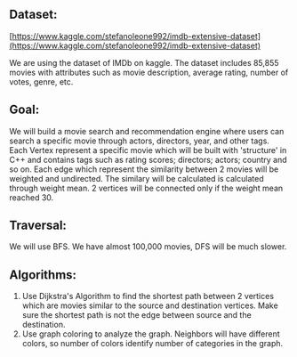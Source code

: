 ## Dataset:

[https://www.kaggle.com/stefanoleone992/imdb-extensive-dataset](https://www.kaggle.com/stefanoleone992/imdb-extensive-dataset)

We are using the dataset of IMDb on kaggle. The dataset includes 85,855 movies with attributes such as movie description, average rating, number of votes, genre, etc.

## Goal:

We will build a movie search and recommendation engine where users can search a specific movie through actors, directors, year, and other tags. Each Vertex represent a specific movie which will be built with 'structure' in C++ and contains tags such as rating scores; directors; actors; country and so on. Each edge which represent the similarity between 2 movies will be weighted and undirected. The similary will be calculated is calculated through weight mean. 2 vertices will be connected only if the weight mean reached 30. 

## Traversal: 
We will use BFS. We have almost 100,000 movies, DFS will be much slower. 

## Algorithms:

1. Use Dijkstra&#39;s Algorithm to find the shortest path between 2 vertices which are movies similar to the source and destination vertices. Make sure the shortest path is not the edge between source and the destination.
2. Use graph coloring to analyze the graph. Neighbors will have different colors, so number of colors identify number of categories in the graph.